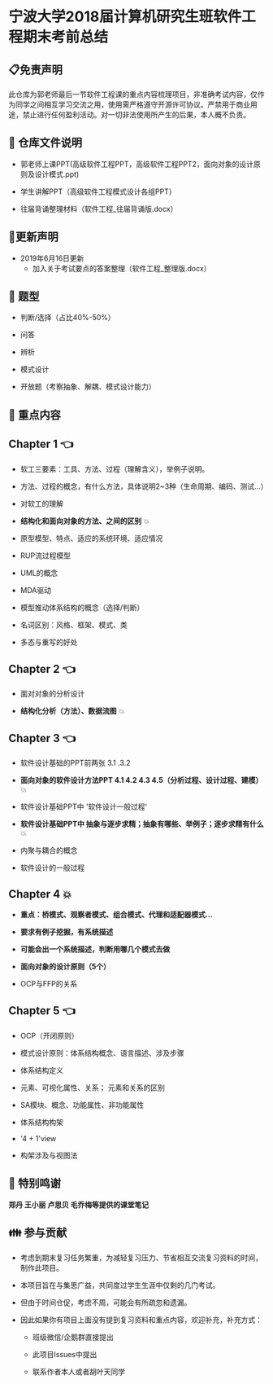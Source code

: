 宁波大学2018届计算机研究生班软件工程期末考前总结
===============

:clipboard:免责声明
--------------
此仓库为郭老师最后一节软件工程课的重点内容梳理项目，非准确考试内容，仅作为同学之间相互学习交流之用，使用需严格遵守开源许可协议。严禁用于商业用途，禁止进行任何盈利活动。对一切非法使用所产生的后果，本人概不负责。


:memo: 仓库文件说明
-------------
* 郭老师上课PPT(高级软件工程PPT，高级软件工程PPT2，面向对象的设计原则及设计模式.ppt)

* 学生讲解PPT（高级软件工程模式设计各组PPT）

* 往届背诵整理材料（软件工程_往届背诵版.docx）

:tada:更新声明
--------------
* 2019年6月16日更新
  * 加入关于考试要点的答案整理（软件工程_整理版.docx）

:green_book: 题型
--------------
* 判断/选择（占比40%-50%）

* 问答

* 辨析

* 模式设计

* 开放题（考察抽象、解耦、模式设计能力）


:book: 重点内容
--------------

## Chapter 1 :point_left:

* 软工三要素：工具、方法、过程（理解含义），举例子说明。

* 方法、过程的概念，有什么方法，具体说明2~3种（生命周期、编码、测试...）

* 对软工的理解

* **结构化和面向对象的方法、之间的区别** :boom:

* 原型模型、特点、适应的系统环境、适应情况

* RUP流过程模型

* UML的概念

* MDA驱动

* 模型推动体系结构的概念（选择/判断）

* 名词区别：风格、框架、模式、类

* 多态与重写的好处


## Chapter 2 :point_left:

* 面对对象的分析设计

* **结构化分析（方法）、数据流图** :boom:


## Chapter 3 :point_left:

* 软件设计基础的PPT前两张 3.1 .3.2

* **面向对象的软件设计方法PPT 4.1 4.2 4.3 4.5（分析过程、设计过程、建模）** :boom:

* 软件设计基础PPT中 '软件设计一般过程'

* **软件设计基础PPT中 抽象与逐步求精；抽象有哪些、举例子；逐步求精有什么** :boom:

* 内聚与耦合的概念

* 软件设计的一般过程


## Chapter 4 :boom:

* **重点：桥模式、观察者模式、组合模式、代理和适配器模式...**

* **要求有例子挖掘，有系统描述**

* **可能会出一个系统描述，判断用哪几个模式去做**

* **面向对象的设计原则（5个）**

* OCP与FFP的关系

## Chapter 5 :point_left:

* OCP（开闭原则）

* 模式设计原则：体系结构概念、语言描述、涉及步骤

* 体系结构定义

* 元素、可视化属性、关系； 元素和关系的区别

* SA模块、概念、功能属性、非功能属性

* 体系结构构架

* '4 + 1'view

* 构架涉及与视图法

:clap: 特别鸣谢
-------------

**郑丹 王小丽 卢思贝 毛乔梅等提供的课堂笔记**

:family: 参与贡献
--------------

* 考虑到期末复习任务繁重，为减轻复习压力、节省相互交流复习资料的时间，制作此项目。

* 本项目旨在与集思广益，共同度过学生生涯中仅剩的几门考试。

* 但由于时间仓促，考虑不周，可能会有所疏忽和遗漏。

* 因此如果你有项目上面没有提到复习资料和重点内容，欢迎补充，补充方式：

  * 班级微信/企鹅群直接提出

  * 此项目Issues中提出

  * 联系作者本人或者胡叶天同学
